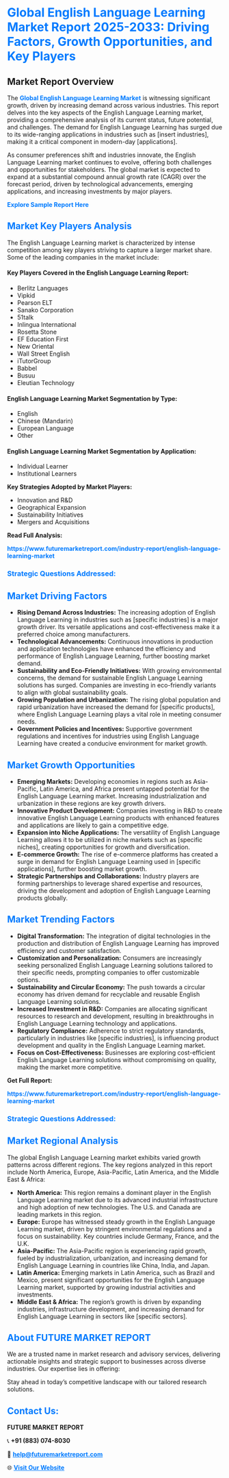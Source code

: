 <h1 style="color: #007BFF;">Global English Language Learning Market Report 2025-2033: Driving Factors, Growth Opportunities, and Key Players</h1>

<section id="overview">
<h2>Market Report Overview</h2>
<p>The <a href="https://www.futuremarketreport.com/industry-report/english-language-learning-market" style="color: #007BFF; text-decoration: none;"><strong>Global English Language Learning Market</strong></a> is witnessing significant growth, driven by increasing demand across various industries. This report delves into the key aspects of the English Language Learning market, providing a comprehensive analysis of its current status, future potential, and challenges. The demand for English Language Learning has surged due to its wide-ranging applications in industries such as [insert industries], making it a critical component in modern-day [applications].</p>
<p>As consumer preferences shift and industries innovate, the English Language Learning market continues to evolve, offering both challenges and opportunities for stakeholders. The global market is expected to expand at a substantial compound annual growth rate (CAGR) over the forecast period, driven by technological advancements, emerging applications, and increasing investments by major players.</p>
</section>

<section id="overview">
<p><a href="https://www.futuremarketreport.com/request-sample/reportId=26724" style="color: #007BFF; text-decoration: none;"><strong>Explore Sample Report Here</strong></a></p>
</section>

<section id="key-players">
<h2 style="color: #007BFF;">Market Key Players Analysis</h2>
<p>The English Language Learning market is characterized by intense competition among key players striving to capture a larger market share. Some of the leading companies in the market include:</p>
<h4>Key Players Covered in the English Language Learning Report:</h4>
<ul><li>Berlitz Languages</li><li>Vipkid</li><li>Pearson ELT</li><li>Sanako Corporation</li><li>51talk</li><li>Inlingua International</li><li>Rosetta Stone</li><li>EF Education First</li><li>New Oriental</li><li>Wall Street English</li><li>iTutorGroup</li><li>Babbel</li><li>Busuu</li><li>Eleutian Technology</li></ul>
<h4>English Language Learning Market Segmentation by Type:</h4>
<ul><li>English</li><li>Chinese (Mandarin)</li><li>European Language</li><li>Other</li></ul>

<h4>English Language Learning Market Segmentation by Application:</h4>
<ul><li>Individual Learner</li><li>Institutional Learners</li></ul>
<p><strong>Key Strategies Adopted by Market Players:</strong></p>
<ul>
<li>Innovation and R&D</li>
<li>Geographical Expansion</li>
<li>Sustainability Initiatives</li>
<li>Mergers and Acquisitions</li>
</ul>
</section>

<section>
<p><strong>Read Full Analysis: </strong></p><a href="https://www.futuremarketreport.com/industry-report/english-language-learning-market" style="color: #007BFF; text-decoration: none;"><strong>https://www.futuremarketreport.com/industry-report/english-language-learning-market</strong></a>
<h3 style="color: #007BFF;">Strategic Questions Addressed:</h3>
</section>

<section id="driving-factors">
<h2 style="color: #007BFF;">Market Driving Factors</h2>
<ul>
<li><strong>Rising Demand Across Industries:</strong> The increasing adoption of English Language Learning in industries such as [specific industries] is a major growth driver. Its versatile applications and cost-effectiveness make it a preferred choice among manufacturers.</li>
<li><strong>Technological Advancements:</strong> Continuous innovations in production and application technologies have enhanced the efficiency and performance of English Language Learning, further boosting market demand.</li>
<li><strong>Sustainability and Eco-Friendly Initiatives:</strong> With growing environmental concerns, the demand for sustainable English Language Learning solutions has surged. Companies are investing in eco-friendly variants to align with global sustainability goals.</li>
<li><strong>Growing Population and Urbanization:</strong> The rising global population and rapid urbanization have increased the demand for [specific products], where English Language Learning plays a vital role in meeting consumer needs.</li>
<li><strong>Government Policies and Incentives:</strong> Supportive government regulations and incentives for industries using English Language Learning have created a conducive environment for market growth.</li>
</ul>
</section>

<section id="growth-opportunities">
<h2 style="color: #007BFF;">Market Growth Opportunities</h2>
<ul>
<li><strong>Emerging Markets:</strong> Developing economies in regions such as Asia-Pacific, Latin America, and Africa present untapped potential for the English Language Learning market. Increasing industrialization and urbanization in these regions are key growth drivers.</li>
<li><strong>Innovative Product Development:</strong> Companies investing in R&D to create innovative English Language Learning products with enhanced features and applications are likely to gain a competitive edge.</li>
<li><strong>Expansion into Niche Applications:</strong> The versatility of English Language Learning allows it to be utilized in niche markets such as [specific niches], creating opportunities for growth and diversification.</li>
<li><strong>E-commerce Growth:</strong> The rise of e-commerce platforms has created a surge in demand for English Language Learning used in [specific applications], further boosting market growth.</li>
<li><strong>Strategic Partnerships and Collaborations:</strong> Industry players are forming partnerships to leverage shared expertise and resources, driving the development and adoption of English Language Learning products globally.</li>
</ul>
</section>

<section id="trending-factors">
<h2 style="color: #007BFF;">Market Trending Factors</h2>
<ul>
<li><strong>Digital Transformation:</strong> The integration of digital technologies in the production and distribution of English Language Learning has improved efficiency and customer satisfaction.</li>
<li><strong>Customization and Personalization:</strong> Consumers are increasingly seeking personalized English Language Learning solutions tailored to their specific needs, prompting companies to offer customizable options.</li>
<li><strong>Sustainability and Circular Economy:</strong> The push towards a circular economy has driven demand for recyclable and reusable English Language Learning solutions.</li>
<li><strong>Increased Investment in R&D:</strong> Companies are allocating significant resources to research and development, resulting in breakthroughs in English Language Learning technology and applications.</li>
<li><strong>Regulatory Compliance:</strong> Adherence to strict regulatory standards, particularly in industries like [specific industries], is influencing product development and quality in the English Language Learning market.</li>
<li><strong>Focus on Cost-Effectiveness:</strong> Businesses are exploring cost-efficient English Language Learning solutions without compromising on quality, making the market more competitive.</li>
</ul>
</section>

<section>
<p><strong>Get Full Report: </strong></p><a href="https://www.futuremarketreport.com/industry-report/english-language-learning-market" style="color: #007BFF; text-decoration: none;"><strong>https://www.futuremarketreport.com/industry-report/english-language-learning-market</strong></a>
<h3 style="color: #007BFF;">Strategic Questions Addressed:</h3>
</section>


<section id="regional-analysis">
<h2 style="color: #007BFF;">Market Regional Analysis</h2>
<p>The global English Language Learning market exhibits varied growth patterns across different regions. The key regions analyzed in this report include North America, Europe, Asia-Pacific, Latin America, and the Middle East & Africa:</p>
<ul>
<li><strong>North America:</strong> This region remains a dominant player in the English Language Learning market due to its advanced industrial infrastructure and high adoption of new technologies. The U.S. and Canada are leading markets in this region.</li>
<li><strong>Europe:</strong> Europe has witnessed steady growth in the English Language Learning market, driven by stringent environmental regulations and a focus on sustainability. Key countries include Germany, France, and the U.K.</li>
<li><strong>Asia-Pacific:</strong> The Asia-Pacific region is experiencing rapid growth, fueled by industrialization, urbanization, and increasing demand for English Language Learning in countries like China, India, and Japan.</li>
<li><strong>Latin America:</strong> Emerging markets in Latin America, such as Brazil and Mexico, present significant opportunities for the English Language Learning market, supported by growing industrial activities and investments.</li>
<li><strong>Middle East & Africa:</strong> The region’s growth is driven by expanding industries, infrastructure development, and increasing demand for English Language Learning in sectors like [specific sectors].</li>
</ul>
</section>

<footer>
<h2 style="color: #007BFF;">About FUTURE MARKET REPORT</h2>
<p>We are a trusted name in market research and advisory services, delivering actionable insights and strategic support to businesses across diverse industries. Our expertise lies in offering:</p>

<p>Stay ahead in today’s competitive landscape with our tailored research solutions.</p>

<h2 style="color: #007BFF;">Contact Us:</h2>
<p><strong>FUTURE MARKET REPORT</strong></p>
<p>📞 <strong>+91 (883) 074-8030</strong></p>
<p>📧 <strong><a href="mailto:help@futuremarketreport.com" style="color: #007BFF;">help@futuremarketreport.com</a></strong></p>
<p>🌐 <strong><a href="https://www.futuremarketreport.com/" style="color: #007BFF;">Visit Our Website</a></strong></p>
</footer>